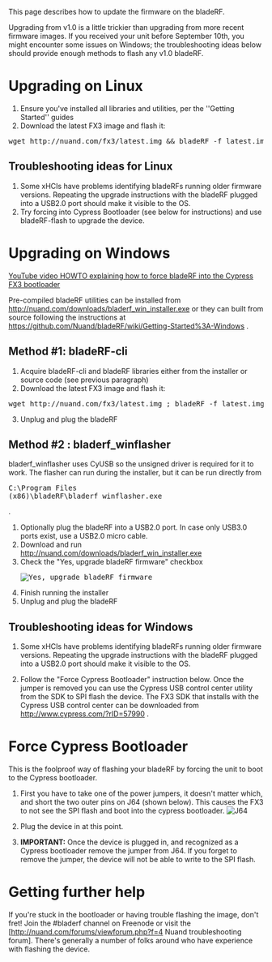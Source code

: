 This page describes how to update the firmware on the bladeRF.

Upgrading from v1.0 is a little trickier than upgrading from more recent firmware images. If you received your unit before September 10th, you might encounter some issues on Windows; the troubleshooting ideas below should provide enough methods to flash any v1.0 bladeRF.

# Upgrading on Linux #

1. Ensure you've installed all libraries and utilities, per the ''Getting Started'' guides
2. Download the latest FX3 image and flash it:
<pre>wget http://nuand.com/fx3/latest.img && bladeRF -f latest.img</pre>

## Troubleshooting ideas for Linux ##

1. Some xHCIs have problems identifying bladeRFs running older firmware versions. Repeating the upgrade instructions with the bladeRF plugged into a USB2.0 port should make it visible to the OS.
2. Try forcing into Cypress Bootloader (see below for instructions) and use bladeRF-flash to upgrade the device.

# Upgrading on Windows #
[YouTube video HOWTO explaining how to force bladeRF into the Cypress FX3 bootloader](http://youtu.be/oolb9e_9qTc)

Pre-compiled bladeRF utilities can be installed from http://nuand.com/downloads/bladerf_win_installer.exe
or they can built from source following the instructions at https://github.com/Nuand/bladeRF/wiki/Getting-Started%3A-Windows .

## Method #1: bladeRF-cli ##
1. Acquire bladeRF-cli and bladeRF libraries either from the installer or source code (see previous paragraph)
2. Download the latest FX3 image and flash it:
<pre>wget http://nuand.com/fx3/latest.img ; bladeRF -f latest.img</pre>
3. Unplug and plug the bladeRF

## Method #2 : bladerf_winflasher ##
bladerf_winflasher uses CyUSB so the unsigned driver is required for it to work. The flasher can run during the installer, but it can be run directly from <pre>C:\Program Files (x86)\bladeRF\bladerf_winflasher.exe</pre>.

1. Optionally plug the bladeRF into a USB2.0 port. In case only USB3.0 ports exist, use a USB2.0 micro cable.
2. Download and run http://nuand.com/downloads/bladerf_win_installer.exe
3. Check the "Yes, upgrade bladeRF firmware" checkbox<pre>![Yes, upgrade bladeRF firmware](http://nuand.com/upgrade.png)</pre>
4. Finish running the installer
5. Unplug and plug the bladeRF


## Troubleshooting ideas for Windows ##

1. Some xHCIs have problems identifying bladeRFs running older firmware versions. Repeating the upgrade instructions with the bladeRF plugged into a USB2.0 port should make it visible to the OS.

2. Follow the "Force Cypress Bootloader" instruction below. Once the jumper is removed you can use the Cypress USB control center utility from the SDK to SPI flash the device. The FX3 SDK that installs with the Cypress USB control center can be downloaded from http://www.cypress.com/?rID=57990 .

# Force Cypress Bootloader #
This is the foolproof way of flashing your bladeRF by forcing the unit to boot to the Cypress bootloader.

1. First you have to take one of the power jumpers, it doesn't matter which, and short the two outer pins on J64 (shown below). This causes the FX3 to not see the SPI flash and boot into the cypress bootloader.
![J64](http://nuand.com/J64.png)

2. Plug the device in at this point.

3. **IMPORTANT:** Once the device is plugged in, and recognized as a Cypress bootloader remove the jumper from J64. If you forget to remove the jumper, the device will not be able to write to the SPI flash.


# Getting further help
If you're stuck in the bootloader or having trouble flashing the image, don't fret! Join the #bladerf channel on Freenode or visit the [http://nuand.com/forums/viewforum.php?f=4 Nuand troubleshooting forum]. There's generally a number of folks around who have experience with flashing the device.